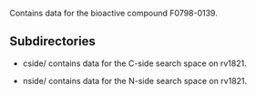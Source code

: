 Contains data for the bioactive compound F0798-0139.

## Subdirectories

- cside/ contains data for the C-side search space on rv1821.

- nside/ contains data for the N-side search space on rv1821.

